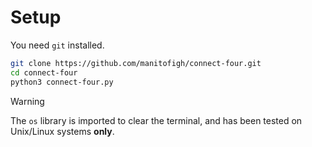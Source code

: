 # Setup

You need `git` installed.

```bash
git clone https://github.com/manitofigh/connect-four.git
cd connect-four
python3 connect-four.py
```

> [!WARNING]
> The `os` library is imported to clear the terminal, and has been tested on Unix/Linux systems **only**.
